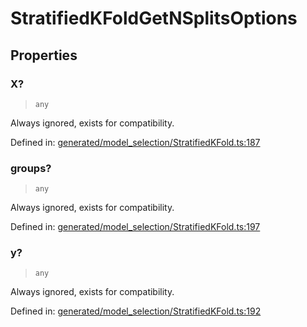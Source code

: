 # StratifiedKFoldGetNSplitsOptions

## Properties

### X?

> `any`

Always ignored, exists for compatibility.

Defined in:  [generated/model\_selection/StratifiedKFold.ts:187](https://github.com/transitive-bullshit/scikit-learn-ts/blob/122b3c0/packages/sklearn/src/generated/model_selection/StratifiedKFold.ts#L187)

### groups?

> `any`

Always ignored, exists for compatibility.

Defined in:  [generated/model\_selection/StratifiedKFold.ts:197](https://github.com/transitive-bullshit/scikit-learn-ts/blob/122b3c0/packages/sklearn/src/generated/model_selection/StratifiedKFold.ts#L197)

### y?

> `any`

Always ignored, exists for compatibility.

Defined in:  [generated/model\_selection/StratifiedKFold.ts:192](https://github.com/transitive-bullshit/scikit-learn-ts/blob/122b3c0/packages/sklearn/src/generated/model_selection/StratifiedKFold.ts#L192)
